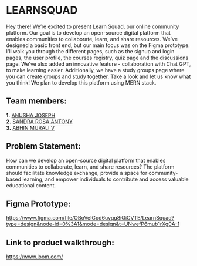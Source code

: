 # LEARNSQUAD

<p>Hey there! We’re excited to present Learn Squad, our online community platform. Our goal is to develop an open-source digital platform that enables communities to collaborate, learn, and share resources. We've designed a basic front end, but our main focus was on the Figma prototype. I'll walk you through the different pages, such as the signup and login pages, the user profile, the courses registry, quiz page and the discussions page. We've also added an innovative feature - collaboration with Chat GPT, to make learning easier. Additionally, we have a study groups page where you can create groups and study together. Take a look and let us know what you think! We plan to develop this platform using MERN stack.</p>
 
## Team members:

**1.** [ANUSHA JOSEPH](https://github.com/anushajoseph)<br/>
**2.** [SANDRA ROSA ANTONY](https://github.com/Sandra-Rosa)<br/>
**3.** [ABHIN MURALI V](https://github.com/Abhinmurali108)

## Problem Statement:

How can we develop an open-source digital platform that enables communities to collaborate, learn, and share resources? The platform should facilitate knowledge exchange, provide a space for community-based learning, and empower individuals to contribute and access valuable educational content.

## Figma Prototype:

https://www.figma.com/file/OBoVeIGod6uvqg8iQiCVTE/LearnSquad?type=design&node-id=0%3A1&mode=design&t=UNwefP6mub1rXg0A-1

## Link to product walkthrough:
 
https://www.loom.com/
